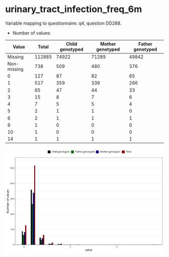 # urinary_tract_infection_freq_6m
Variable mapping to questionnaire: q4, question DD288.
- Number of values:

| Value | Total | Child genotyped | Mother genotyped | Father genotyped |
| ----- | ----- | --------------- | ---------------- | ---------------- |
| Missing | 112885 | 74922 | 71289 | 49842 |
| Non-missing | 738 | 509 | 480 | 376 |
| 0 | 127 | 87 | 82 | 65 |
| 1 | 517 | 359 | 339 | 266 |
| 2 | 65 | 47 | 44 | 33 |
| 3 | 15 | 8 | 7 | 6 |
| 4 | 7 | 5 | 5 | 4 |
| 5 | 2 | 1 | 1 | 0 |
| 6 | 2 | 1 | 1 | 1 |
| 9 | 1 | 0 | 0 | 0 |
| 10 | 1 | 0 | 0 | 0 |
| 14 | 1 | 1 | 1 | 1 |



![](urinary_tract_infection_freq_6m_n.png)




